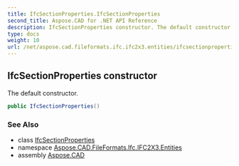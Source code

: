 ```yaml
---
title: IfcSectionProperties.IfcSectionProperties
second_title: Aspose.CAD for .NET API Reference
description: IfcSectionProperties constructor. The default constructor
type: docs
weight: 10
url: /net/aspose.cad.fileformats.ifc.ifc2x3.entities/ifcsectionproperties/ifcsectionproperties/
---
```

## IfcSectionProperties constructor

The default constructor.

```csharp
public IfcSectionProperties()
```

### See Also

* class [IfcSectionProperties](../)
* namespace [Aspose.CAD.FileFormats.Ifc.IFC2X3.Entities](../../ifcsectionproperties/)
* assembly [Aspose.CAD](../../../)


